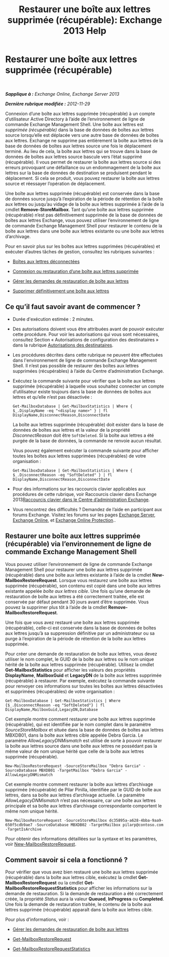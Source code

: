 ﻿---
title: 'Restaurer une boîte aux lettres supprimée (récupérable): Exchange 2013 Help'
TOCTitle: Restaurer une boîte aux lettres supprimée (récupérable)
ms:assetid: 4f3f5ce4-9d12-4ed8-9f70-d8a6aa8a1b2e
ms:mtpsurl: https://technet.microsoft.com/fr-fr/library/JJ863435(v=EXCHG.150)
ms:contentKeyID: 50555395
ms.date: 04/24/2018
mtps_version: v=EXCHG.150
ms.translationtype: HT
---

# Restaurer une boîte aux lettres supprimée (récupérable)

 

_**Sapplique à :** Exchange Online, Exchange Server 2013_

_**Dernière rubrique modifiée :** 2012-11-29_

Connexion d’une boîte aux lettres supprimée (récupérable) à un compte d’utilisateur Active Directory à l’aide de l’environnement de ligne de commande Exchange Management Shell. Une boîte aux lettres est *supprimée (récupérable)* dans la base de données de boîtes aux lettres source lorsqu’elle est déplacée vers une autre base de données de boîtes aux lettres. Exchange ne supprime pas entièrement la boîte aux lettres de la base de données de boîtes aux lettres source une fois le déplacement terminé. Au lieu de cela, la boîte aux lettres qui se trouve dans la base de données de boîtes aux lettres source bascule vers l’état supprimé (récupérable). Il vous permet de restaurer la boîte aux lettres source si des erreurs provoquant une défaillance ou un endommagement de la boîte aux lettres sur la base de données de destination se produisent pendant le déplacement. Si cela se produit, vous pouvez restaurer la boîte aux lettres source et réessayer l’opération de déplacement.

Une boîte aux lettres supprimée (récupérable) est conservée dans la base de données source jusqu’à l’expiration de la période de rétention de la boîte aux lettres ou jusqu’au vidage de la boîte aux lettres supprimée à l’aide de la cmdlet **Remove-StoreMailbox**. Tant qu’une boîte aux lettres supprimée (récupérable) n’est pas définitivement supprimée de la base de données de boîtes aux lettres Exchange, vous pouvez utiliser l’environnement de ligne de commande Exchange Management Shell pour restaurer le contenu de la boîte aux lettres dans une boîte aux lettres existante ou une boîte aux lettres d’archivage.

Pour en savoir plus sur les boîtes aux lettres supprimées (récupérables) et exécuter d’autres tâches de gestion, consultez les rubriques suivantes :

  - [Boîtes aux lettres déconnectées](disconnected-mailboxes-exchange-2013-help.md)

  - [Connexion ou restauration d’une boîte aux lettres supprimée](connect-or-restore-a-deleted-mailbox-exchange-2013-help.md)

  - [Gérer les demandes de restauration de boîte aux lettres](manage-mailbox-restore-requests-exchange-2013-help.md)

  - [Supprimer définitivement une boîte aux lettres](permanently-delete-a-mailbox-exchange-2013-help.md)

## Ce qu’il faut savoir avant de commencer ?

  - Durée d'exécution estimée : 2 minutes.

  - Des autorisations doivent vous être attribuées avant de pouvoir exécuter cette procédure. Pour voir les autorisations qui vous sont nécessaires, consultez Section « Autorisations de configuration des destinataires » dans la rubrique [Autorisations des destinataires](recipients-permissions-exchange-2013-help.md).

  - Les procédures décrites dans cette rubrique ne peuvent être effectuées dans l'environnement de ligne de commande Exchange Management Shell. Il n’est pas possible de restaurer des boîtes aux lettres supprimées (récupérables) à l’aide du Centre d’administration Exchange.

  - Exécutez la commande suivante pour vérifier que la boîte aux lettres supprimée (récupérable) à laquelle vous souhaitez connecter un compte d’utilisateur existe toujours dans la base de données de boîtes aux lettres et qu’elle n’est pas désactivée :
    
        Get-MailboxDatabase | Get-MailboxStatistics | Where { $_.DisplayName -eq "<display name>" } | fl DisplayName,DisconnectReason,DisconnectDate
    
    La boîte aux lettres supprimée (récupérable) doit exister dans la base de données de boîtes aux lettres et la valeur de la propriété *DisconnectReason* doit être `SoftDeleted`. Si la boîte aux lettres a été purgée de la base de données, la commande ne renvoie aucun résultat.
    
    Vous pouvez également exécuter la commande suivante pour afficher toutes les boîtes aux lettres supprimées (récupérables) de votre organisation :
    
        Get-MailboxDatabase | Get-MailboxStatistics | Where { $_.DisconnectReason -eq "SoftDeleted" } | fl DisplayName,DisconnectReason,DisconnectDate

  - Pour des informations sur les raccourcis clavier applicables aux procédures de cette rubrique, voir Raccourcis clavier dans Exchange 2013[Raccourcis clavier dans le Centre d’administration Exchange](keyboard-shortcuts-in-the-exchange-admin-center-exchange-online-protection-help.md).

  - Vous rencontrez des difficultés ? Demandez de l’aide en participant aux forums Exchange. Visitez les forums sur les pages [Exchange Server](https://go.microsoft.com/fwlink/p/?linkid=60612), [Exchange Online](https://go.microsoft.com/fwlink/p/?linkid=267542), et [Exchange Online Protection](https://go.microsoft.com/fwlink/p/?linkid=285351)..

## Restaurer une boîte aux lettres supprimée (récupérable) via l’environnement de ligne de commande Exchange Management Shell

Vous pouvez utiliser l’environnement de ligne de commande Exchange Management Shell pour restaurer une boîte aux lettres supprimée (récupérable) dans une boîte aux lettres existante à l’aide de la cmdlet **New-MailboxRestoreRequest**. Lorsque vous restaurez une boîte aux lettres supprimée (récupérable), son contenu est copié dans une boîte aux lettres existante appelée *boîte aux lettres cible*. Une fois qu’une demande de restauration de boîte aux lettres a été correctement traitée, elle est conservée par défaut pendant 30 jours avant d’être supprimée. Vous pouvez la supprimer plus tôt à l’aide de la cmdlet **Remove-MailboxRestoreRequest**.

Une fois que vous avez restauré une boîte aux lettres supprimée (récupérable), celle-ci est conservée dans la base de données de boîtes aux lettres jusqu’à sa suppression définitive par un administrateur ou sa purge à l’expiration de la période de rétention de la boîte aux lettres supprimée.

Pour créer une demande de restauration de boîte aux lettres, vous devez utiliser le nom complet, le GUID de la boîte aux lettres ou le nom unique hérité de la boîte aux lettres supprimée (récupérable). Utilisez la cmdlet **Get-MailboxStatistics** pour afficher les valeurs des propriétés **DisplayName**, **MailboxGuid** et **LegacyDN** de la boîte aux lettres supprimée (récupérable) à restaurer. Par exemple, exécutez la commande suivante pour renvoyer ces informations sur toutes les boîtes aux lettres désactivées et supprimées (récupérables) de votre organisation :

    Get-MailboxDatabase | Get-MailboxStatistics | Where {$_.DisconnectReason -eq "SoftDeleted"} | fl DisplayName,MailboxGuid,LegacyDN,Database

Cet exemple montre comment restaurer une boîte aux lettres supprimée (récupérable), qui est identifiée par le nom complet dans le paramètre *SourceStoreMailbox* et située dans la base de données de boîtes aux lettres MBXDB01, dans la boîte aux lettres cible appelée Debra Garcia. Le paramètre *AllowLegacyDNMismatch* est utilisé de sorte à pouvoir restaurer la boîte aux lettres source dans une boîte aux lettres ne possédant pas la même valeur de nom unique hérité que celle de la boîte aux lettres supprimée (récupérable).

    New-MailboxRestoreRequest -SourceStoreMailbox "Debra Garcia" -SourceDatabase MBXDB01 -TargetMailbox "Debra Garcia" -AllowLegacyDNMismatch

Cet exemple montre comment restaurer la boîte aux lettres d’archivage supprimée (récupérable) de Pilar Pinilla, identifiée par le GUID de boîte aux lettres, dans sa boîte aux lettres d’archivage actuelle. Le paramètre *AllowLegacyDNMismatch* n’est pas nécessaire, car une boîte aux lettres principale et sa boîte aux lettres d’archivage correspondante comportent le même nom unique hérité.

    New-MailboxRestoreRequest -SourceStoreMailbox dc35895a-a628-4bba-9aa9-650f5cdb9ae7 -SourceDatabase MBXDB02 -TargetMailbox pilarp@contoso.com -TargetIsArchive

Pour obtenir des informations détaillées sur la syntaxe et les paramètres, voir [New-MailboxRestoreRequest](https://technet.microsoft.com/fr-fr/library/ff829875\(v=exchg.150\)).

## Comment savoir si cela a fonctionné ?

Pour vérifier que vous avez bien restauré une boîte aux lettres supprimée (récupérable) dans la boîte aux lettres cible, exécutez la cmdlet **Get-MailboxRestoreRequest** ou la cmdlet **Get-MailboxRestoreRequestStatistics** pour afficher les informations sur la demande de restauration. Si la demande de restauration a été correctement créée, la propriété *Status* aura la valeur **Queued**, **InProgress** ou **Completed**. Une fois la demande de restauration traitée, le contenu de la boîte aux lettres supprimée (récupérable) apparaît dans la boîte aux lettres cible.

Pour plus d’informations, voir :

  - [Gérer les demandes de restauration de boîte aux lettres](manage-mailbox-restore-requests-exchange-2013-help.md)

  - [Get-MailboxRestoreRequest](https://technet.microsoft.com/fr-fr/library/ff829907\(v=exchg.150\))

  - [Get-MailboxRestoreRequestStatistics](https://technet.microsoft.com/fr-fr/library/ff829912\(v=exchg.150\))

